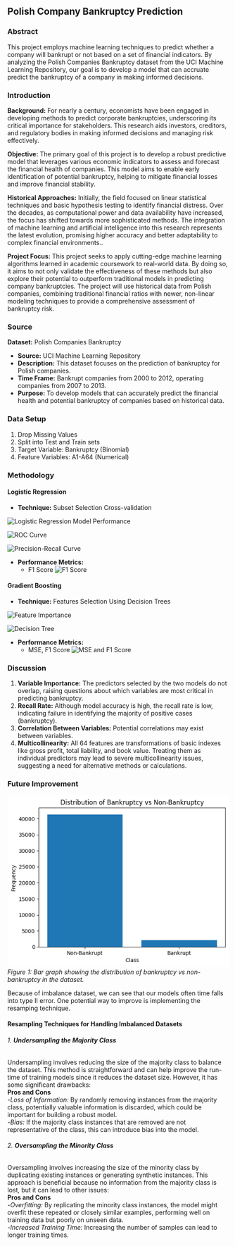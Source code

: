 ## Polish Company Bankruptcy Prediction
### Abstract
This project employs machine learning techniques to predict whether a company will bankrupt or not based on a set of financial indicators. By analyzing the Polish Companies Bankruptcy dataset from the UCI Machine Learning Repository, our goal is to develop a model that can accruate predict the bankruptcy of a company in making informed decisions.

### Introduction

**Background:**  For nearly a century, economists have been engaged in developing methods to predict corporate bankruptcies, underscoring its critical importance for stakeholders. This research aids investors, creditors, and regulatory bodies in making informed decisions and managing risk effectively.

**Objective:** The primary goal of this project is to develop a robust predictive model that leverages various economic indicators to assess and forecast the financial health of companies. This model aims to enable early identification of potential bankruptcy, helping to mitigate financial losses and improve financial stability.

**Historical Approaches:**  Initially, the field focused on linear statistical techniques and basic hypothesis testing to identify financial distress. Over the decades, as computational power and data availability have increased, the focus has shifted towards more sophisticated methods. The integration of machine learning and artificial intelligence into this research represents the latest evolution, promising higher accuracy and better adaptability to complex financial environments..

**Project Focus:** This project seeks to apply cutting-edge machine learning algorithms learned in academic coursework to real-world data. By doing so, it aims to not only validate the effectiveness of these methods but also explore their potential to outperform traditional models in predicting company bankruptcies. The project will use historical data from Polish companies, combining traditional financial ratios with newer, non-linear modeling techniques to provide a comprehensive assessment of bankruptcy risk.

### Source

**Dataset:** Polish Companies Bankruptcy
- **Source:** UCI Machine Learning Repository
- **Description:** This dataset focuses on the prediction of bankruptcy for Polish companies.
- **Time Frame:** Bankrupt companies from 2000 to 2012, operating companies from 2007 to 2013.
- **Purpose:** To develop models that can accurately predict the financial health and potential bankruptcy of companies based on historical data.

### Data Setup

1. Drop Missing Values
2. Split into Test and Train sets
3. Target Variable: Bankruptcy (Binomial)
4. Feature Variables: A1-A64 (Numerical)

### Methodology

#### Logistic Regression
- **Technique:** Subset Selection Cross-validation

![Logistic Regression Model Performance](https://github.com/KenChen-GZ/QTM347_final_project/assets/123331887/87b439da-59d6-4916-9de7-884344bdb267)

![ROC Curve](https://github.com/KenChen-GZ/QTM347_final_project/assets/123331887/05a4c2bc-6b95-4c53-9e04-830061a2b98f)

![Precision-Recall Curve](https://github.com/KenChen-GZ/QTM347_final_project/assets/123331887/2c922989-d82b-45e0-8fc4-b08f96d863bb)

- **Performance Metrics:**
  - F1 Score ![F1 Score](https://github.com/KenChen-GZ/QTM347_final_project/assets/123331887/d1d2fd5a-3888-4d6b-afec-0c6a9f1127f8)

#### Gradient Boosting
- **Technique:** Features Selection Using Decision Trees

![Feature Importance](https://github.com/KenChen-GZ/QTM347_final_project/assets/123331887/4ff8a288-6fa3-49ae-ae08-50f1f2cca069)

![Decision Tree](https://github.com/KenChen-GZ/QTM347_final_project/assets/123331887/543c1a40-dbe9-4f95-aa25-183b562df0e4)

- **Performance Metrics:**
  - MSE, F1 Score ![MSE and F1 Score](https://github.com/KenChen-GZ/QTM347_final_project/assets/123331887/4d11f261-b042-4640-be01-e0d018613ff2)

### Discussion

1. **Variable Importance:** The predictors selected by the two models do not overlap, raising questions about which variables are most critical in predicting bankruptcy.
2. **Recall Rate:** Although model accuracy is high, the recall rate is low, indicating failure in identifying the majority of positive cases (bankruptcy).
3. **Correlation Between Variables:** Potential correlations may exist between variables.
4. **Multicollinearity:** All 64 features are transformations of basic indexes like gross profit, total liability, and book value. Treating them as individual predictors may lead to severe multicollinearity issues, suggesting a need for alternative methods or calculations.

### Future Improvement
![Imbalance Dataset](Imbalance.png)<br>
*Figure 1: Bar graph showing the distribution of bankruptcy vs non-bankruptcy in the dataset.*<br>

Because of imbalance dataset, we can see that our models often time falls into type II error. One potential way to improve is implementing the resamping technique.
#### Resampling Techniques for Handling Imbalanced Datasets
###### 1. **Undersampling the Majority Class**
Undersampling involves reducing the size of the majority class to balance the dataset. This method is straightforward and can help improve the run-time of training models since it reduces the dataset size. However, it has some significant drawbacks:<br>
**Pros and Cons**<br>
-*Loss of Information:* By randomly removing instances from the majority class, potentially valuable information is discarded, which could be important for building a robust model.<br>
-*Bias:* If the majority class instances that are removed are not representative of the class, this can introduce bias into the model.<br>

###### 2. **Oversampling the Minority Class**<br>
Oversampling involves increasing the size of the minority class by duplicating existing instances or generating synthetic instances. This approach is beneficial because no information from the majority class is lost, but it can lead to other issues:<br>
**Pros and Cons**<br>
-*Overfitting:* By replicating the minority class instances, the model might overfit these repeated or closely similar examples, performing well on training data but poorly on unseen data.<br>
-*Increased Training Time:* Increasing the number of samples can lead to longer training times.



